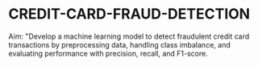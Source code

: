 # CREDIT-CARD-FRAUD-DETECTION
Aim: "Develop a machine learning model to detect fraudulent credit card transactions by preprocessing data, handling class imbalance, and evaluating performance with precision, recall, and F1-score.
